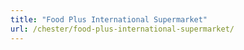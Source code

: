 ```yaml
---
title: "Food Plus International Supermarket"
url: /chester/food-plus-international-supermarket/
---
```

